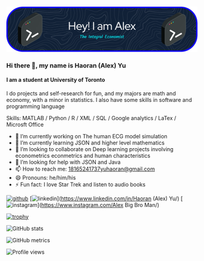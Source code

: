 ![Header](./github-header-image.png)
### Hi there 👋, my name is Haoran (Alex) Yu
#### I am a student at University of Toronto
I do projects and self-research for fun, and my majors are math and economy, with a minor in statistics. I also have some skills in software and programming language

Skills: MATLAB / Python / R / XML / SQL / Google analytics / LaTex / Microsft Office

- 🔭 I’m currently working on The human ECG model simulation 
- 🌱 I’m currently learning JSON and higher level mathematics 
- 👯 I’m looking to collaborate on Deep learning projects involving econometrics econmetrics and human characteristics 
- 🤔 I’m looking for help with JSON and Java 
- 📫 How to reach me: 18165241737yuhaoran@gmail.com 
- 😄 Pronouns: he/him/his 
- ⚡ Fun fact: I love Star Trek and listen to audio books 


[<img src='https://cdn.jsdelivr.net/npm/simple-icons@3.0.1/icons/github.svg' alt='github' height='40'>](https://github.com/HaoranYu1234)  [<img src='https://cdn.jsdelivr.net/npm/simple-icons@3.0.1/icons/linkedin.svg' alt='linkedin' height='40'>](https://www.linkedin.com/in/Haoran (Alex) Yu/)  [<img src='https://cdn.jsdelivr.net/npm/simple-icons@3.0.1/icons/instagram.svg' alt='instagram' height='40'>](https://www.instagram.com/Alex Big Bro Man/)  

[![trophy](https://github-profile-trophy.vercel.app/?username=HaoranYu1234)](https://github.com/ryo-ma/github-profile-trophy)

![GitHub stats](https://github-readme-stats.vercel.app/api?username=HaoranYu1234&show_icons=true)  

![GitHub metrics](https://metrics.lecoq.io/HaoranYu1234)  

![Profile views](https://gpvc.arturio.dev/HaoranYu1234)
